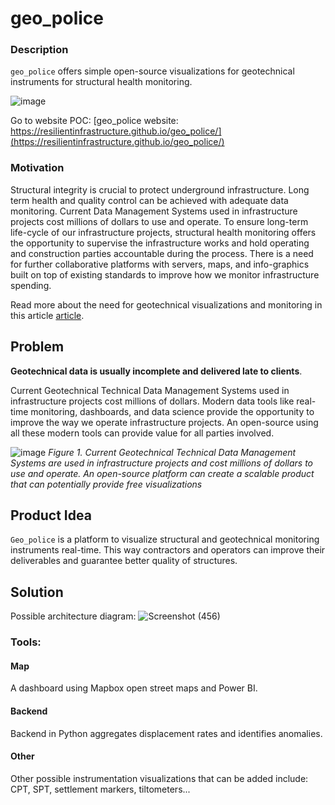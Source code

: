 # geo_police


### Description

`geo_police` offers simple open-source visualizations for geotechnical instruments for structural health monitoring.

![image](https://user-images.githubusercontent.com/43248948/143323607-f6d6ef67-86ed-4a1e-b6f2-884acb6f1ac3.png)

Go to website POC:
[geo_police website: https://resilientinfrastructure.github.io/geo_police/](https://resilientinfrastructure.github.io/geo_police/)

### Motivation
Structural integrity is crucial to protect underground infrastructure. Long term health and quality control can be achieved with adequate data monitoring. Current  Data Management Systems used in infrastructure projects cost millions of dollars to use and operate. To ensure long-term life-cycle of our infrastructure projects, structural health monitoring offers the opportunity to supervise the infrastructure works and hold operating and construction parties accountable during the process. There is a need for further collaborative platforms with servers, maps, and info-graphics built on top of existing standards to improve how we monitor infrastructure spending. 

Read more about the need for geotechnical visualizations and monitoring in this article [article](https://medium.com/data-tale/underground-version-2-0-2ce60f040245).

## Problem
**Geotechnical data is usually incomplete and delivered late to clients**.

Current Geotechnical Technical Data Management Systems used in infrastructure projects cost millions of dollars. Modern data tools like real-time monitoring, dashboards, and data science provide the opportunity to improve the way we operate infrastructure projects. An open-source using all these modern tools can provide value for all parties involved.

![image](https://user-images.githubusercontent.com/43248948/143324136-085f361f-333a-47b7-b324-d3711e37f659.png)
*Figure 1. Current Geotechnical Technical Data Management Systems are used in infrastructure projects and cost millions of dollars to use and operate. An open-source platform can create a scalable product that can potentially provide free visualizations*

## Product Idea

`Geo_police` is a platform to visualize structural and geotechnical monitoring instruments real-time. This way contractors and operators can improve their deliverables and guarantee better quality of structures.

## Solution
Possible architecture diagram:
![Screenshot (456)](https://user-images.githubusercontent.com/43248948/159421223-ba37d187-097e-48f8-8e80-d9bdeb34af1a.png)

### Tools:
#### Map
A dashboard using Mapbox open street maps and Power BI.

#### Backend
Backend in Python aggregates displacement rates and identifies anomalies.

#### Other
Other possible instrumentation visualizations that can be added include:
CPT, SPT, settlement markers, tiltometers...
